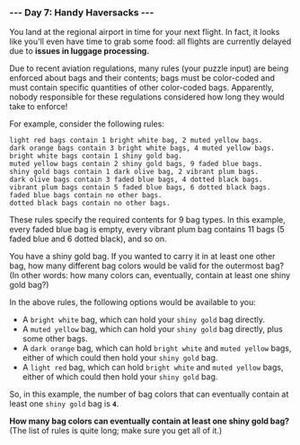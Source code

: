 ### --- Day 7: Handy Haversacks ---

You land at the regional airport in time for your next flight. In fact, it 
looks like you'll even have time to grab some food: all flights are 
currently delayed due to **issues in luggage processing.**

Due to recent aviation regulations, many rules (your puzzle input) are 
being enforced about bags and their contents; bags must be color-coded and 
must contain specific quantities of other color-coded bags. Apparently, 
nobody responsible for these regulations considered how long they would 
take to enforce!

For example, consider the following rules:
```
light red bags contain 1 bright white bag, 2 muted yellow bags.
dark orange bags contain 3 bright white bags, 4 muted yellow bags.
bright white bags contain 1 shiny gold bag.
muted yellow bags contain 2 shiny gold bags, 9 faded blue bags.
shiny gold bags contain 1 dark olive bag, 2 vibrant plum bags.
dark olive bags contain 3 faded blue bags, 4 dotted black bags.
vibrant plum bags contain 5 faded blue bags, 6 dotted black bags.
faded blue bags contain no other bags.
dotted black bags contain no other bags.
```
These rules specify the required contents for 9 bag types. In this example, 
every faded blue bag is empty, every vibrant plum bag contains 11 bags (5 
faded blue and 6 dotted black), and so on.

You have a shiny gold bag. If you wanted to carry it in at least one other 
bag, how many different bag colors would be valid for the outermost bag? 
(In other words: how many colors can, eventually, contain at least one 
shiny gold bag?)

In the above rules, the following options would be available to you:

- A `bright white` bag, which can hold your `shiny gold` bag directly.
- A `muted yellow` bag, which can hold your `shiny gold` bag directly, plus 
some other bags.
- A `dark orange` bag, which can hold `bright white` and `muted yellow` bags, 
either of which could then hold your `shiny gold` bag.
- A `light red` bag, which can hold `bright white` and `muted yellow` bags, 
either of which could then hold your `shiny gold` bag.

So, in this example, the number of bag colors that can eventually contain 
at least one `shiny gold` bag is **`4`**.

**How many bag colors can eventually contain at least one shiny gold bag?** 
(The list of rules is quite long; make sure you get all of it.)
